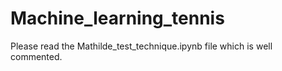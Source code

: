 # Machine_learning_tennis

Please read the Mathilde_test_technique.ipynb file which is well commented. 
